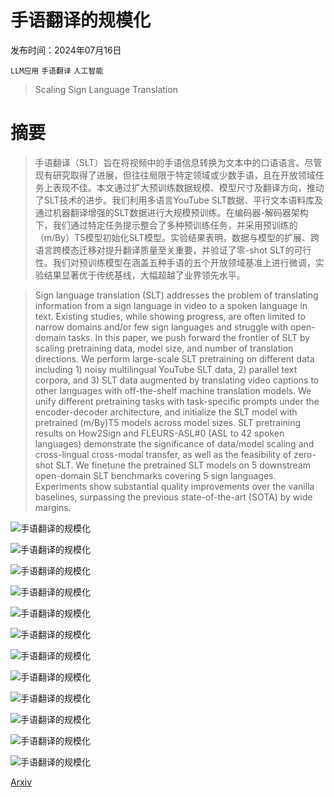# 手语翻译的规模化

发布时间：2024年07月16日

`LLM应用` `手语翻译` `人工智能`

> Scaling Sign Language Translation

# 摘要

> 手语翻译（SLT）旨在将视频中的手语信息转换为文本中的口语语言。尽管现有研究取得了进展，但往往局限于特定领域或少数手语，且在开放领域任务上表现不佳。本文通过扩大预训练数据规模、模型尺寸及翻译方向，推动了SLT技术的进步。我们利用多语言YouTube SLT数据、平行文本语料库及通过机器翻译增强的SLT数据进行大规模预训练。在编码器-解码器架构下，我们通过特定任务提示整合了多种预训练任务，并采用预训练的（m/By）T5模型初始化SLT模型。实验结果表明，数据与模型的扩展、跨语言跨模态迁移对提升翻译质量至关重要，并验证了零-shot SLT的可行性。我们对预训练模型在涵盖五种手语的五个开放领域基准上进行微调，实验结果显著优于传统基线，大幅超越了业界领先水平。

> Sign language translation (SLT) addresses the problem of translating information from a sign language in video to a spoken language in text. Existing studies, while showing progress, are often limited to narrow domains and/or few sign languages and struggle with open-domain tasks. In this paper, we push forward the frontier of SLT by scaling pretraining data, model size, and number of translation directions. We perform large-scale SLT pretraining on different data including 1) noisy multilingual YouTube SLT data, 2) parallel text corpora, and 3) SLT data augmented by translating video captions to other languages with off-the-shelf machine translation models. We unify different pretraining tasks with task-specific prompts under the encoder-decoder architecture, and initialize the SLT model with pretrained (m/By)T5 models across model sizes. SLT pretraining results on How2Sign and FLEURS-ASL#0 (ASL to 42 spoken languages) demonstrate the significance of data/model scaling and cross-lingual cross-modal transfer, as well as the feasibility of zero-shot SLT. We finetune the pretrained SLT models on 5 downstream open-domain SLT benchmarks covering 5 sign languages. Experiments show substantial quality improvements over the vanilla baselines, surpassing the previous state-of-the-art (SOTA) by wide margins.

![手语翻译的规模化](../../../paper_images/2407.11855/x1.png)

![手语翻译的规模化](../../../paper_images/2407.11855/model_view.png)

![手语翻译的规模化](../../../paper_images/2407.11855/slt_video_view.png)

![手语翻译的规模化](../../../paper_images/2407.11855/x2.png)

![手语翻译的规模化](../../../paper_images/2407.11855/x3.png)

![手语翻译的规模化](../../../paper_images/2407.11855/x4.png)

![手语翻译的规模化](../../../paper_images/2407.11855/x5.png)

![手语翻译的规模化](../../../paper_images/2407.11855/x6.png)

![手语翻译的规模化](../../../paper_images/2407.11855/x7.png)

![手语翻译的规模化](../../../paper_images/2407.11855/x8.png)

![手语翻译的规模化](../../../paper_images/2407.11855/x9.png)

![手语翻译的规模化](../../../paper_images/2407.11855/x10.png)

[Arxiv](https://arxiv.org/abs/2407.11855)
